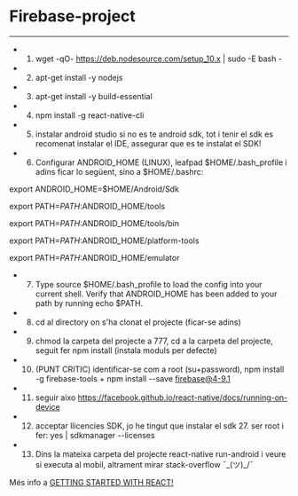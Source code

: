 # Firebase-project
------


+ 1) wget -qO- https://deb.nodesource.com/setup_10.x | sudo -E bash -

+ 2) apt-get install -y nodejs

+ 3) apt-get install -y build-essential

+ 4) npm install -g react-native-cli

+ 5) instalar android studio si no es te android sdk, tot i tenir el sdk es recomenat instalar el IDE, assegurar que es te instalat el SDK!

+ 6) Configurar ANDROID_HOME (LINUX), leafpad $HOME/.bash_profile i adins ficar lo següent, sino a $HOME/.bashrc:


export ANDROID_HOME=$HOME/Android/Sdk

export PATH=$PATH:$ANDROID_HOME/tools

export PATH=$PATH:$ANDROID_HOME/tools/bin

export PATH=$PATH:$ANDROID_HOME/platform-tools

export PATH=$PATH:$ANDROID_HOME/emulator


+ 7) Type source $HOME/.bash_profile to load the config into your current shell. Verify that ANDROID_HOME has been added to your path by running echo $PATH.

+ 8) cd al directory on s'ha clonat el projecte (ficar-se adins)

+ 9) chmod la carpeta del projecte a 777, cd a la carpeta del projecte, seguit fer npm install (instala moduls per defecte)

+ 10) (PUNT CRITIC) identificar-se com a root (su+password), npm install -g firebase-tools + npm install --save firebase@4-9.1

+ 11)  seguir aixo <https://facebook.github.io/react-native/docs/running-on-device>

+ 12) acceptar llicencies SDK, jo he tingut que instalar el sdk 27. ser root i fer: yes | sdkmanager --licenses

+ 13) Dins la mateixa carpeta del projecte react-native run-android i veure si executa al mobil, altrament mirar stack-overflow ¯\_(ツ)_/¯


Més info a [GETTING STARTED WITH REACT!](https://facebook.github.io/react-native/docs/getting-started.html)




